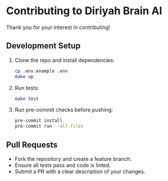 # Contributing to Diriyah Brain AI

Thank you for your interest in contributing!

## Development Setup
1. Clone the repo and install dependencies:
   ```bash
   cp .env.example .env
   make up
   ```

2. Run tests:
   ```bash
   make test
   ```

3. Run pre-commit checks before pushing:
   ```bash
   pre-commit install
   pre-commit run --all-files
   ```

## Pull Requests
- Fork the repository and create a feature branch.
- Ensure all tests pass and code is linted.
- Submit a PR with a clear description of your changes.
